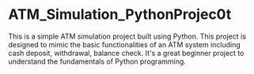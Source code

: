 # ATM_Simulation_PythonProjec0t
This is a simple ATM simulation project built using Python.  This project is designed to mimic the basic functionalities of an ATM system including cash deposit, withdrawal, balance check. It's a great beginner project to understand the fundamentals of Python programming.
